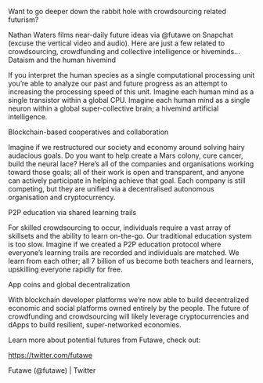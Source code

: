 Want to go deeper down the rabbit hole with crowdsourcing related futurism?

Nathan Waters films near-daily future ideas via @futawe on Snapchat (excuse the vertical video and audio). Here are just a few related to crowdsourcing, crowdfunding and collective intelligence or hiveminds…
Dataism and the human hivemind

If you interpret the human species as a single computational processing unit you’re able to analyze our past and future progress as an attempt to increasing the processing speed of this unit. Imagine each human mind as a single transistor within a global CPU. Imagine each human mind as a single neuron within a global super-collective brain; a hivemind artificial intelligence.


Blockchain-based cooperatives and collaboration

Imagine if we restructured our society and economy around solving hairy audacious goals. Do you want to help create a Mars colony, cure cancer, build the neural lace? Here’s all of the companies and organisations working toward those goals; all of their work is open and transparent, and anyone can actively participate in helping achieve that goal. Each company is still competing, but they are unified via a decentralised autonomous organisation and cryptocurrency.


P2P education via shared learning trails

For skilled crowdsourcing to occur, individuals require a vast array of skillsets and the ability to learn on-the-go. Our traditional education system is too slow. Imagine if we created a P2P education protocol where everyone’s learning trails are recorded and individuals are matched. We learn from each other; all 7 billion of us become both teachers and learners, upskilling everyone rapidly for free.


App coins and global decentralization

With blockchain developer platforms we’re now able to build decentralized economic and social platforms owned entirely by the people. The future of crowdfunding and crowdsourcing will likely leverage cryptocurrencies and dApps to build resilient, super-networked economies.


Learn more about potential futures from Futawe, check out:

https://twitter.com/futawe

Futawe (@futawe) | Twitter
